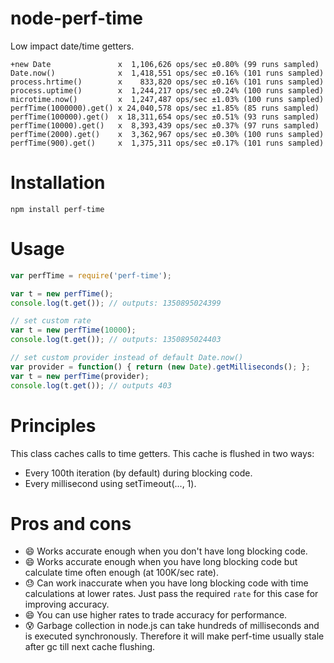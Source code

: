 node-perf-time
==============

Low impact date/time getters.

```
+new Date               x  1,106,626 ops/sec ±0.80% (99 runs sampled)
Date.now()              x  1,418,551 ops/sec ±0.16% (101 runs sampled)
process.hrtime()        x    833,820 ops/sec ±0.16% (101 runs sampled)
process.uptime()        x  1,244,217 ops/sec ±0.24% (100 runs sampled)
microtime.now()         x  1,247,487 ops/sec ±1.03% (100 runs sampled)
perfTime(1000000).get() x 24,040,578 ops/sec ±1.85% (85 runs sampled)
perfTime(100000).get()  x 18,311,654 ops/sec ±0.51% (93 runs sampled)
perfTime(10000).get()   x  8,393,439 ops/sec ±0.37% (97 runs sampled)
perfTime(2000).get()    x  3,362,967 ops/sec ±0.30% (100 runs sampled)
perfTime(900).get()     x  1,375,311 ops/sec ±0.17% (101 runs sampled)
```

Installation
============
```
npm install perf-time
```

Usage
=====
```javascript
var perfTime = require('perf-time');

var t = new perfTime();
console.log(t.get()); // outputs: 1350895024399

// set custom rate
var t = new perfTime(10000);
console.log(t.get()); // outputs: 1350895024403

// set custom provider instead of default Date.now()
var provider = function() { return (new Date).getMilliseconds(); };
var t = new perfTime(provider);
console.log(t.get()); // outputs 403
```

Principles
==========
This class caches calls to time getters. This cache is flushed in two ways:
 * Every 100th iteration (by default) during blocking code.
 * Every millisecond using setTimeout(..., 1).

Pros and cons
=============
 * :smile: Works accurate enough when you don't have long blocking code.
 * :smile: Works accurate enough when you have long blocking code but calculate time often enough (at 100K/sec rate).
 * :sweat: Can work inaccurate when you have long blocking code with time calculations at lower rates. Just pass the required `rate` for this case for improving accuracy.
 * :smile: You can use higher rates to trade accuracy for performance.
 * :cold_sweat: Garbage collection in node.js can take hundreds of milliseconds and is executed synchronously. Therefore it will make perf-time usually stale after gc till next cache flushing.